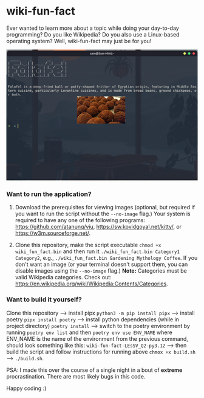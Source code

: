 # wiki-fun-fact
Ever wanted to learn more about a topic while doing your day-to-day programming? Do you like Wikipedia? Do you also use a Linux-based operating system? Well, wiki-fun-fact may just be for you! 

![script demo image](demo-image.png)

### Want to run the application?

1. Download the prerequisites for viewing images (optional, but required if you want to run the script without the `--no-image` flag.) Your system is required to have any one of the following programs: https://github.com/atanunq/viu, https://sw.kovidgoyal.net/kitty/, or https://w3m.sourceforge.net/.

2. Clone this repository, make the script executable `chmod +x wiki_fun_fact.bin` and then run it `./wiki_fun_fact.bin Category1 Category2`, e.g., `./wiki_fun_fact.bin Gardening Mythology Coffee`. If you don't want an image (or your terminal doesn't support them, you can disable images using the `--no-image` flag.) **Note:** Categories must be valid Wikipedia categories. Check out: https://en.wikipedia.org/wiki/Wikipedia:Contents/Categories.

### Want to build it yourself?
Clone this repository --> install pipx `python3 -m pip install pipx` --> install poetry `pipx install poetry` --> install python dependencies (while in project directory) `poetry install` --> switch to the poetry environment by running `poetry env list` and then `poetry env use ENV_NAME` where ENV_NAME is the name of the environment from the previous command, should look something like this: `wiki-fun-fact-LEsSV_Q2-py3.12` --> then build the script and follow instructions for running above `chmox +x build.sh` --> `./build.sh`.

PSA: I made this over the course of a single night in a bout of __extreme__ procrastination. There are most likely bugs in this code.

Happy coding :)